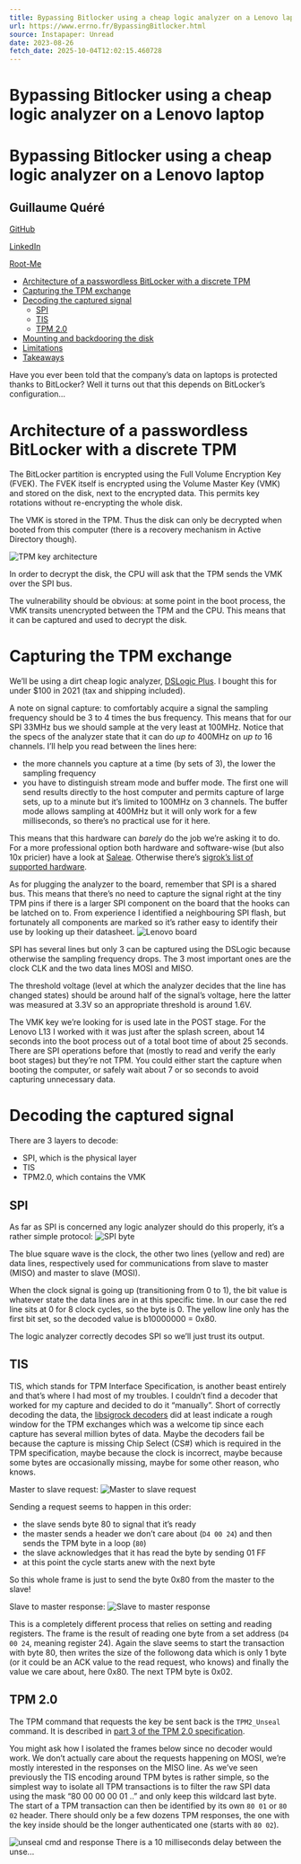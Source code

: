 ```yaml
---
title: Bypassing Bitlocker using a cheap logic analyzer on a Lenovo laptop
url: https://www.errno.fr/BypassingBitlocker.html
source: Instapaper: Unread
date: 2023-08-26
fetch_date: 2025-10-04T12:02:15.460728
---
```


# Bypassing Bitlocker using a cheap logic analyzer on a Lenovo laptop

# Bypassing Bitlocker using a cheap logic analyzer on a Lenovo laptop

## Guillaume Quéré

[GitHub](https://github.com/gquere)

[LinkedIn](https://www.linkedin.com/in/guillaume-qu%C3%A9r%C3%A9-90a6187b/)

[Root-Me](https://www.root-me.org/das)

* [Architecture of a passwordless BitLocker with a discrete TPM](#architecture-of-a-passwordless-bitlocker-with-a-discrete-tpm)
* [Capturing the TPM exchange](#capturing-the-tpm-exchange)
* [Decoding the captured signal](#decoding-the-captured-signal)
  + [SPI](#spi)
  + [TIS](#tis)
  + [TPM 2.0](#tpm-20)
* [Mounting and backdooring the disk](#mounting-and-backdooring-the-disk)
* [Limitations](#limitations)
* [Takeaways](#takeaways)

Have you ever been told that the company’s data on laptops is protected thanks to BitLocker? Well it turns out that this depends on BitLocker’s configuration…

# Architecture of a passwordless BitLocker with a discrete TPM

The BitLocker partition is encrypted using the Full Volume Encryption Key (FVEK). The FVEK itself is encrypted using the Volume Master Key (VMK) and stored on the disk, next to the encrypted data. This permits key rotations without re-encrypting the whole disk.

The VMK is stored in the TPM. Thus the disk can only be decrypted when booted from this computer (there is a recovery mechanism in Active Directory though).

![TPM key architecture](/BypassingBitlocker/arch.png)

In order to decrypt the disk, the CPU will ask that the TPM sends the VMK over the SPI bus.

The vulnerability should be obvious: at some point in the boot process, the VMK transits unencrypted between the TPM and the CPU. This means that it can be captured and used to decrypt the disk.

# Capturing the TPM exchange

We’ll be using a dirt cheap logic analyzer, [DSLogic Plus](https://www.dreamsourcelab.com/product/dslogic-series/). I bought this for under $100 in 2021 (tax and shipping included).

A note on signal capture: to comfortably acquire a signal the sampling frequency should be 3 to 4 times the bus frequency. This means that for our SPI 33MHz bus we should sample at the very least at 100MHz. Notice that the specs of the analyzer state that it can do *up to* 400MHz on *up to* 16 channels. I’ll help you read between the lines here:

* the more channels you capture at a time (by sets of 3), the lower the sampling frequency
* you have to distinguish stream mode and buffer mode. The first one will send results directly to the host computer and permits capture of large sets, up to a minute but it’s limited to 100MHz on 3 channels. The buffer mode allows sampling at 400MHz but it will only work for a few milliseconds, so there’s no practical use for it here.

This means that this hardware can *barely* do the job we’re asking it to do. For a more professional option both hardware and software-wise (but also 10x pricier) have a look at [Saleae](https://usd.saleae.com/products/saleae-logic-pro-16). Otherwise there’s [sigrok’s list of supported hardware](https://sigrok.org/wiki/Supported_hardware#Logic_analyzers).

As for plugging the analyzer to the board, remember that SPI is a shared bus. This means that there’s no need to capture the signal right at the tiny TPM pins if there is a larger SPI component on the board that the hooks can be latched on to. From experience I identified a neighbouring SPI flash, but fortunately all components are marked so it’s rather easy to identify their use by looking up their datasheet.
![Lenovo board](/BypassingBitlocker/SPI_pin.jpg)

SPI has several lines but only 3 can be captured using the DSLogic because otherwise the sampling frequency drops. The 3 most important ones are the clock CLK and the two data lines MOSI and MISO.

The threshold voltage (level at which the analyzer decides that the line has changed states) should be around half of the signal’s voltage, here the latter was measured at 3.3V so an appropriate threshold is around 1.6V.

The VMK key we’re looking for is used late in the POST stage. For the Lenovo L13 I worked with it was just after the splash screen, about 14 seconds into the boot process out of a total boot time of about 25 seconds. There are SPI operations before that (mostly to read and verify the early boot stages) but they’re not TPM. You could either start the capture when booting the computer, or safely wait about 7 or so seconds to avoid capturing unnecessary data.

# Decoding the captured signal

There are 3 layers to decode:

* SPI, which is the physical layer
* TIS
* TPM2.0, which contains the VMK

## SPI

As far as SPI is concerned any logic analyzer should do this properly, it’s a rather simple protocol:
![SPI byte](/BypassingBitlocker/spi_frame.PNG)

The blue square wave is the clock, the other two lines (yellow and red) are data lines, respectively used for communications from slave to master (MISO) and master to slave (MOSI).

When the clock signal is going up (transitioning from 0 to 1), the bit value is whatever state the data lines are in at this specific time. In our case the red line sits at 0 for 8 clock cycles, so the byte is 0. The yellow line only has the first bit set, so the decoded value is b10000000 = 0x80.

The logic analyzer correctly decodes SPI so we’ll just trust its output.

## TIS

TIS, which stands for TPM Interface Specification, is another beast entirely and that’s where I had most of my troubles. I couldn’t find a decoder that worked for my capture and decided to do it “manually”. Short of correctly decoding the data, the [libsigrock decoders](https://github.com/sigrokproject/libsigrokdecode/pull/88) did at least indicate a rough window for the TPM exchanges which was a welcome tip since each capture has several million bytes of data. Maybe the decoders fail be because the capture is missing Chip Select (CS#) which is required in the TPM specification, maybe because the clock is incorrect, maybe because some bytes are occasionally missing, maybe for some other reason, who knows.

Master to slave request:
![Master to slave request](/BypassingBitlocker/tis_frame_request.PNG)

Sending a request seems to happen in this order:

* the slave sends byte 80 to signal that it’s ready
* the master sends a header we don’t care about (`D4 00 24`) and then sends the TPM byte in a loop (`80`)
* the slave acknowledges that it has read the byte by sending 01 FF
* at this point the cycle starts anew with the next byte

So this whole frame is just to send the byte 0x80 from the master to the slave!

Slave to master response:
![Slave to master response](/BypassingBitlocker/tis_frame_response.PNG)

This is a completely different process that relies on setting and reading registers. The frame is the result of reading one byte from a set address (`D4 00 24`, meaning register 24). Again the slave seems to start the transaction with byte 80, then writes the size of the followong data which is only 1 byte (or it could be an ACK value to the read request, who knows) and finally the value we care about, here 0x80. The next TPM byte is 0x02.

## TPM 2.0

The TPM command that requests the key be sent back is the `TPM2_Unseal` command. It is described in [part 3 of the TPM 2.0 specification](https://trustedcomputinggroup.org/resource/tpm-library-specification/).

You might ask how I isolated the frames below since no decoder would work. We don’t actually care about the requests happening on MOSI, we’re mostly interested in the responses on the MISO line. As we’ve seen previously the TIS encoding around TPM bytes is rather simple, so the simplest way to isolate all TPM transactions is to filter the raw SPI data using the mask “80 00 00 00 01 ..” and only keep this wildcard last byte. The start of a TPM transaction can then be identified by its own `80 01` or `80 02` header. There should only be a few dozens TPM responses, the one with the key inside should be the longer authenticated one (starts with `80 02`).

![unseal cmd and response](/BypassingBitlocker/unseal_response.PNG)
There is a 10 milliseconds delay between the unse...